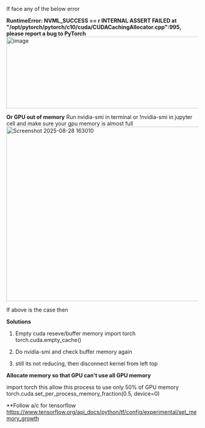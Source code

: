 If face any of the below error

**RuntimeError: NVML_SUCCESS == r INTERNAL ASSERT FAILED at "/opt/pytorch/pytorch/c10/cuda/CUDACachingAllocator.cpp":995, please report a bug to PyTorch**
<img width="1118" height="188" alt="image" src="https://github.com/user-attachments/assets/bf696c39-19a2-4502-a13d-9744abc57c73" />

**Or GPU out of memory**
Run nvidia-smi in terminal or !nvidia-smi in jupyter cell and make sure your gpu memory is almost full 
<img width="653" height="458" alt="Screenshot 2025-08-28 163010" src="https://github.com/user-attachments/assets/be392dd7-a509-4ec8-be5d-7e52b8fc8338" />

If above is the case then 

**Solutions**

1) Empty cuda reseve/buffer memory
import torch
torch.cuda.empty_cache()  

2) Do nvidia-smi and check buffer memory again
3) still its not reducing, then disconnect kernel from left top

**Allocate memory so that GPU can't use all GPU memory**

import torch
this allow this process to use only 50% of GPU memory
torch.cuda.set_per_process_memory_fraction(0.5, device=0)

**Follow a/c for tensorflow
https://www.tensorflow.org/api_docs/python/tf/config/experimental/set_memory_growth
